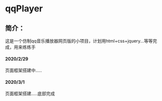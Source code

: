 # qqPlayer


## 简介：
这是一个仿制qq音乐播放器网页版的小项目，计划用html+css+jquery...等等完成，用来练练手

#### 2020/2/29 
页面框架搭建中.....
#### 2020/3/1
页面框架搭建.....底部完成
